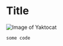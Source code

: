 # Title


![Image of Yaktocat](https://octodex.github.com/images/yaktocat.png)


```
some code

```
